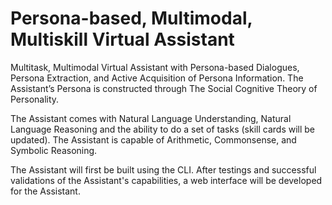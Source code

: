 # Persona-based, Multimodal, Multiskill Virtual Assistant
 Multitask, Multimodal Virtual Assistant with Persona-based Dialogues, Persona Extraction, and Active Acquisition of Persona Information. The Assistant’s Persona is constructed through The Social Cognitive Theory of Personality.
 
The Assistant comes with Natural Language Understanding, Natural Language Reasoning and the ability to do a set of tasks (skill cards will be updated). The Assistant is capable of Arithmetic, Commonsense, and Symbolic Reasoning.

The Assistant will first be built using the CLI. After testings and successful validations of the Assistant's capabilities, a web interface will be developed for the Assistant.
